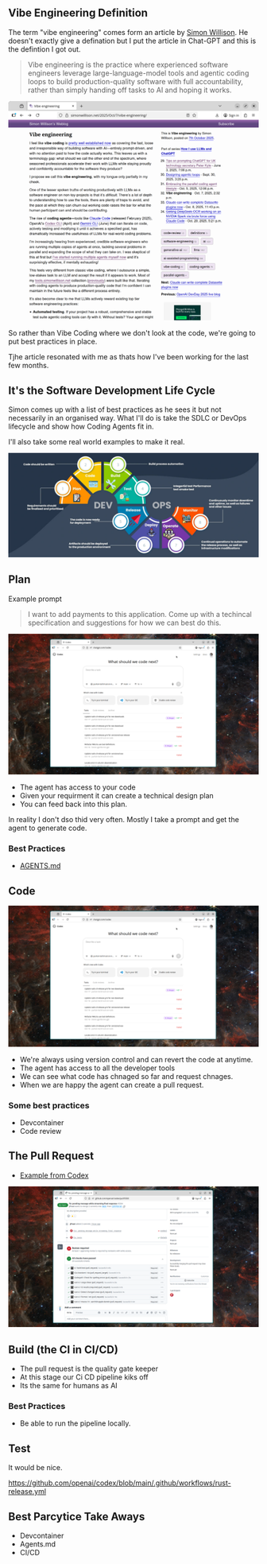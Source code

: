 ## Vibe Engineering Definition

The term "vibe engineering" comes form an article by [Simon Willison](https://simonwillison.net/2025/Oct/7/vibe-engineering/). He doesn't exactly give a defination but I put the article in Chat-GPT and this is the defintion I got out.

> Vibe engineering is the practice where experienced software engineers leverage large-language-model tools and agentic coding loops to build production-quality software with full accountability, rather than simply handing off tasks to AI and hoping it works.


[![Alt text for image](vibe-engineering-blog-article.png)](https://simonwillison.net/2025/Oct/7/vibe-engineering/)

So rather than Vibe Coding where we don't look at the code, we're going to put best practices in place.

Tjhe article resonated with me as thats how I've been working for the last few months.

## It's the Software Development Life Cycle

Simon comes up with a list of best practices as he sees it but not necessarily in an organised way. What I'll do is take the  SDLC or DevOps lifecycle and show how Coding Agents fit in.

I'll also take some real world examples to make it real.

![Dev Ops](dev-ops.webp "Dev Ops")

## Plan

Example prompt

> I want to add payments to this application. Come up with a techincal specification and suggestions for how we can best do this.

![Dev Ops](codex.png "Codex")

- The agent has access to your code
- Given your requirment it can create a technical design plan
- You can feed back into this plan.

In reality I don't dso thid very often. Mostly I take a prompt and get the agent to generate code.

### Best Practices

- [AGENTS.md](https://agents.md/)

## Code

![Dev Ops](codex.png "Codex")

- We're always using version control and can revert the code at anytime.
- The agent has access to all the developer tools
- We can see what code has chnaged so far and request chnages.
- When we are happy the agent can create a pull request.

### Some best practices

- Devcontainer
- Code review

## The Pull Request

- [Example from Codex](https://github.com/openai/codex/pull/5504)


![Pull Request](pull-request.png "Pull Request")

## Build (the CI in CI/CD)

- The pull request is the quality gate keeper
- At this stage our Ci CD pipeline kiks off
- Its the same for humans as AI

### Best Practices

- Be able to run the pipeline locally.

## Test

It would be nice.

https://github.com/openai/codex/blob/main/.github/workflows/rust-release.yml

## Best Parcytice Take Aways

- Devcontainer
- Agents.md
- CI/CD
